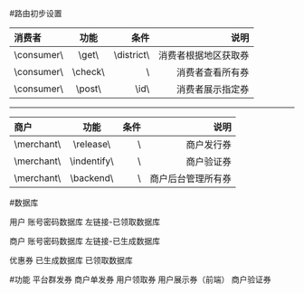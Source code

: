 ﻿#路由初步设置


消费者     | 功能        | 条件       | 说明
:--------- | :---------: | ---------: | -------------------:
\consumer\ | \get\       | \district\ | 消费者根据地区获取券
\consumer\ | \check\     |   \\       | 消费者查看所有券
\consumer\ | \post\      | \id\       | 消费者展示指定券
--------
商户       | 功能        | 条件    | 说明
:--------  | :---------: | ------: | -------------------:
\merchant\ | \release\   | \\      | 商户发行券
\merchant\ | \indentify\ | \\      | 商户验证券
\merchant\ | \backend\   | \\      | 商户后台管理所有券


#数据库

用户
账号密码数据库
左链接-已领取数据库

商户
账号密码数据库
左链接-已生成数据库

优惠券
已生成数据库
已领取数据库


#功能
平台群发券
商户单发券
用户领取券
用户展示券（前端）
商户验证券








